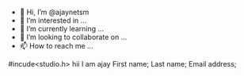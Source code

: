 - 👋 Hi, I’m @ajaynetsm
- 👀 I’m interested in ...
- 🌱 I’m currently learning ...
- 💞️ I’m looking to collaborate on ...
- 📫 How to reach me ...

<!---
ajaynetsm/ajaynetsm is a ✨ special ✨ repository because its `README.md` (this file) appears on your GitHub profile.
You can click the Preview link to take a look at your changes.
--->
#incude<studio.h> hii I am ajay 
First name;
Last name;
Email address;
